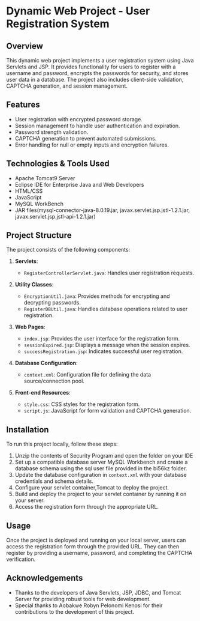 # Dynamic Web Project - User Registration System

## Overview

This dynamic web project implements a user registration system using Java Servlets and JSP. It provides functionality for users to register with a username and password, encrypts the passwords for security, and stores user data in a database.
The project also includes client-side validation, CAPTCHA generation, and session management.

## Features

- User registration with encrypted password storage.
- Session management to handle user authentication and expiration.
- Password strength validation.
- CAPTCHA generation to prevent automated submissions.
- Error handling for null or empty inputs and encryption failures.

## Technologies & Tools Used

- Apache Tomcat9 Server
-  Eclipse IDE for Enterprise Java and Web Developers
- HTML/CSS
- JavaScript
- MySQL WorkBench
- JAR files(mysql-connector-java-8.0.19.jar, javax.servlet.jsp.jstl-1.2.1.jar, javax.servlet.jsp.jstl-api-1.2.1.jar)

## Project Structure

The project consists of the following components:

1. **Servlets**:
   - `RegisterControllerServlet.java`: Handles user registration requests.

2. **Utility Classes**:
   - `EncryptionUtil.java`: Provides methods for encrypting and decrypting passwords.
   - `RegisterDBUtil.java`: Handles database operations related to user registration.

3. **Web Pages**:
   - `index.jsp`: Provides the user interface for the registration form.
   - `sessionExpired.jsp`: Displays a message when the session expires.
   - `successRegistration.jsp`: Indicates successful user registration.

4. **Database Configuration**:
   - `context.xml`: Configuration file for defining the data source/connection pool.

5. **Front-end Resources**:
   - `style.css`: CSS styles for the registration form.
   - `script.js`: JavaScript for form validation and CAPTCHA generation.

## Installation

To run this project locally, follow these steps:

1. Unzip the contents of Security Program and open the folder on your IDE 
2. Set up a compatible database server MySQL Workbench and create a database schema using the sql user file provided in the bi56kz folder.
3. Update the database configuration in `context.xml` with your database credentials and schema details.
4. Configure your servlet container,Tomcat to deploy the project.
5. Build and deploy the project to your servlet container by running it on your server.
6. Access the registration form through the appropriate URL.

## Usage

Once the project is deployed and running on your local server, users can access the registration form through the provided URL.
They can then register by providing a username, password, and completing the CAPTCHA verification.

## Acknowledgements

- Thanks to the developers of Java Servlets, JSP, JDBC, and Tomcat Server for providing robust tools for web development.
- Special thanks to Aobakwe Robyn Pelonomi Kenosi for their contributions to the development of this project.
